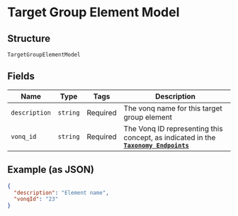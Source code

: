 
# Target Group Element Model

## Structure

`TargetGroupElementModel`

## Fields

| Name | Type | Tags | Description |
|  --- | --- | --- | --- |
| `description` | `string` | Required | The vonq name for this target group element |
| `vonq_id` | `string` | Required | The Vonq ID representing this concept, as indicated in the [**`Taxonomy Endpoints`**](#reference/experimental-products-search) |

## Example (as JSON)

```json
{
  "description": "Element name",
  "vonqId": "23"
}
```

